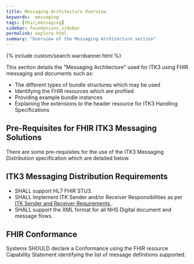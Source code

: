 ```yaml
---
title: Messaging Architecture Overview
keywords:  messaging
tags: [fhir,messaging]
sidebar: foundations_sidebar
permalink: explore.html
summary: "Overview of the Messaging Architecture section"
---
```


{% include custom/search.warnbanner.html %}

This section details the "Messaging Architecture" used for ITK3 using FHIR messaging and documents such as: 

- The different types of bundle structures which may be used
- Identifying the FHIR resources which are profiled
- Providing example bundle instances
- Explaining the extensions to the header resource for ITK3 Handling Specifications

## Pre-Requisites for FHIR ITK3 Messaging Solutions ##

There are some pre-requisites for the use of the ITK3 Messaging Distribution specification which are detailed below.

## ITK3 Messaging Distribution Requirements ##

- SHALL support HL7 FHIR STU3.
- SHALL Implement ITK Sender and/or Receiver Responsibilities as per [ITK Sender and Receiver Requirements ](explore_snd&rec_req.html).
- SHALL support the XML format for all NHS Digital document and message flows.

## FHIR Conformance ##

Systems SHOULD declare a Conformance using the FHIR resource Capability Statement identifying the list of message definitions supported.

